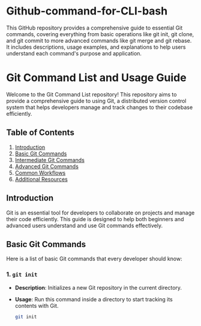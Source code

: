 # Github-command-for-CLI-bash
This GitHub repository provides a comprehensive guide to essential Git commands, covering everything from basic operations like git init, git clone, and git commit to more advanced commands like git merge and git rebase. It includes descriptions, usage examples, and explanations to help users understand each command's purpose and application.

# Git Command List and Usage Guide

Welcome to the Git Command List repository! This repository aims to provide a comprehensive guide to using Git, a distributed version control system that helps developers manage and track changes to their codebase efficiently.

## Table of Contents

1. [Introduction](#introduction)
2. [Basic Git Commands](#basic-git-commands)
3. [Intermediate Git Commands](#intermediate-git-commands)
4. [Advanced Git Commands](#advanced-git-commands)
5. [Common Workflows](#common-workflows)
6. [Additional Resources](#additional-resources)

## Introduction

Git is an essential tool for developers to collaborate on projects and manage their code efficiently. This guide is designed to help both beginners and advanced users understand and use Git commands effectively.

## Basic Git Commands

Here is a list of basic Git commands that every developer should know:

### 1. `git init`

- **Description**: Initializes a new Git repository in the current directory.
- **Usage**: Run this command inside a directory to start tracking its contents with Git.
  
  ```bash
  git init
